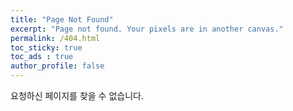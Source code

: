 ```yaml
---
title: "Page Not Found"
excerpt: "Page not found. Your pixels are in another canvas."
permalink: /404.html
toc_sticky: true
toc_ads : true
author_profile: false
---
```


요청하신 페이지를 찾을 수 없습니다.

<script>
  var GOOG_FIXURL_LANG = 'en';
  var GOOG_FIXURL_SITE = 'https://hyot88.github.io'
</script>
<script src="https://linkhelp.clients.google.com/tbproxy/lh/wm/fixurl.js">
</script>
